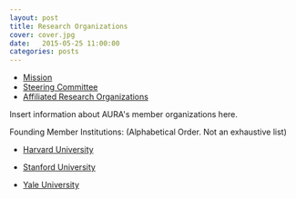 ```yaml
---
layout: post
title: Research Organizations
cover: cover.jpg
date:   2015-05-25 11:00:00
categories: posts
---
```


- [Mission](/mission/)
- [Steering Committee](/steering_committee/)
- [Affiliated Research Organizations](/research_organizations)

Insert information about AURA's member organizations here.

Founding Member Institutions: (Alphabetical Order. Not an exhaustive list)

- [Harvard University](http://www.hcura.org/)

- [Stanford University](http://sura.stanford.edu/)

- [Yale University](http://yura.yale.edu/)